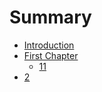 # Summary

* [Introduction](README.md)
* [First Chapter](chapter1.md)
   * [11](11.md)
* [2](2.md)

